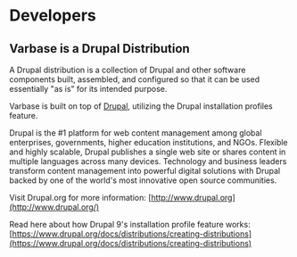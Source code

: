 # Developers

## Varbase is a Drupal Distribution

A Drupal distribution is a collection of Drupal and other software components built, assembled, and configured so that it can be used essentially "as is" for its intended purpose.

Varbase is built on top of [Drupal](https://www.drupal.org/), utilizing the Drupal installation profiles feature.

Drupal is the #1 platform for web content management among global enterprises, governments, higher education institutions, and NGOs. Flexible and highly scalable, Drupal publishes a single web site or shares content in multiple languages across many devices. Technology and business leaders transform content management into powerful digital solutions with Drupal backed by one of the world's most innovative open source communities.

Visit Drupal.org for more information: [http://www.drupal.org](http://www.drupal.org/)

Read here about how Drupal 9's installation profile feature works: [https://www.drupal.org/docs/distributions/creating-distributions](https://www.drupal.org/docs/distributions/creating-distributions)



